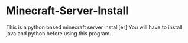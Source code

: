 # Minecraft-Server-Install
This is a python based minecraft server install[er]
You will have to install java and python before using this program.
